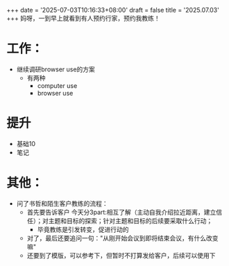 +++
date = '2025-07-03T10:16:33+08:00'
draft = false
title = '2025.07.03'
+++
妈呀，一到早上就看到有人预约行家，预约我教练！

<!--more-->

# 工作：
- 继续调研browser use的方案
  - 有两种
    - computer use
    - browser use

# 提升
- 基础10
- 笔记

# 其他：
- 问了书哲和陌生客户教练的流程：
  - 首先要告诉客户 今天分3part:相互了解（主动自我介绍拉近距离，建立信任）；对主题和目标的探索；针对主题和目标的后续要采取什么行动；
    - 毕竟教练是引发转变，促进行动的
  - 对了，最后还要追问一句："从刚开始会议到即将结束会议，有什么改变嘛"
  - 还要到了模版，可以参考下，但暂时不打算发给客户，后续可以使用下 